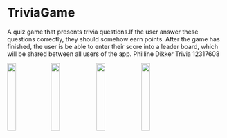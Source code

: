 # TriviaGame

A quiz game that presents trivia questions.If the user answer these questions correctly, they should somehow earn points.
After the game has finished, the user is be able to enter their score into a leader board, which will be shared between all users of the app.
Philline Dikker Trivia 12317608



<img src="https://user-images.githubusercontent.com/43133057/49860955-183bf000-fdfb-11e8-9293-86e47a7d0307.png" width="20%" height="20%"/><img src="https://user-images.githubusercontent.com/43133057/49860957-183bf000-fdfb-11e8-9b22-e3b807149d3e.png" width="20%" height="20%"/>
<img src="https://user-images.githubusercontent.com/43133057/49860953-17a35980-fdfb-11e8-8ac6-9d0f43d33eaa.png" width="20%" height="20%"/>
<img src="https://user-images.githubusercontent.com/43133057/49862540-a9f92c80-fdfe-11e8-9108-fd4b17ba5444.png" width="20%" height="20%"/>

